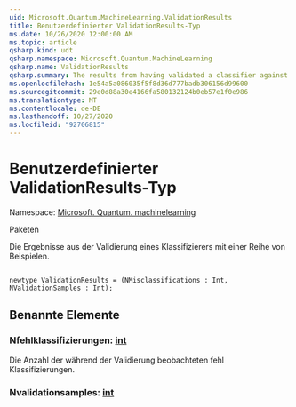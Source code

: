 ```yaml
---
uid: Microsoft.Quantum.MachineLearning.ValidationResults
title: Benutzerdefinierter ValidationResults-Typ
ms.date: 10/26/2020 12:00:00 AM
ms.topic: article
qsharp.kind: udt
qsharp.namespace: Microsoft.Quantum.MachineLearning
qsharp.name: ValidationResults
qsharp.summary: The results from having validated a classifier against a set of samples.
ms.openlocfilehash: 1e54a5a086035f5f8d36d777badb306156d99600
ms.sourcegitcommit: 29e0d88a30e4166fa580132124b0eb57e1f0e986
ms.translationtype: MT
ms.contentlocale: de-DE
ms.lasthandoff: 10/27/2020
ms.locfileid: "92706815"
---
```

# <a name="validationresults-user-defined-type"></a>Benutzerdefinierter ValidationResults-Typ

Namespace: [Microsoft. Quantum. machinelearning](xref:Microsoft.Quantum.MachineLearning)

Paketen [](https://nuget.org/packages/)


Die Ergebnisse aus der Validierung eines Klassifizierers mit einer Reihe von Beispielen.

```qsharp

newtype ValidationResults = (NMisclassifications : Int, NValidationSamples : Int);
```



## <a name="named-items"></a>Benannte Elemente

### <a name="nmisclassifications--int"></a>Nfehlklassifizierungen: [int](xref:microsoft.quantum.lang-ref.int)

Die Anzahl der während der Validierung beobachteten fehl Klassifizierungen.
### <a name="nvalidationsamples--int"></a>Nvalidationsamples: [int](xref:microsoft.quantum.lang-ref.int)

